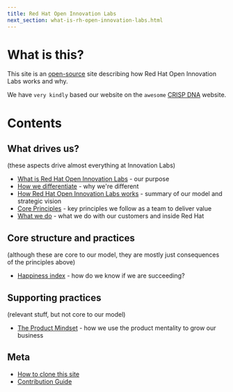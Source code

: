 ```yaml
---
title: Red Hat Open Innovation Labs
next_section: what-is-rh-open-innovation-labs.html
---
```


What is this?
=============

This site is an [open-source](http://en.wikipedia.org/wiki/Open_source) site describing how Red Hat Open Innovation Labs works and why.

We have `very kindly` based our website on the `awesome` [CRISP DNA](https://github.com/crispab/crisp-dna) website.

Contents
========

What drives us?
------------------

(these aspects drive almost everything at Innovation Labs)

-   [What is Red Hat Open Innovation Labs](what-is-rh-open-innovation-labs.html) - our purpose
-   [How we differentiate](how-we-differentiate.html) - why we're different
-   [How Red Hat Open Innovation Labs works](how-we-work.html) - summary of our model and strategic vision
-   [Core Principles](labs-principles.html) - key principles we follow as a team to deliver value
-   [What we do](what-we-do.html) - what we do with our customers and inside Red Hat


Core structure and practices
----------------------------

(although these are core to our model, they are mostly just consequences of the principles above)

-   [Happiness index](happiness-index.html) - how do we know if we are succeeding?

Supporting practices
--------------------

(relevant stuff, but not core to our model)

-   [The Product Mindset](product-mindset.html) - how we use the product mentality to grow our business

Meta
----

-   [How to clone this site](how-to-copy.html)
-   [Contribution Guide](contribution-guide.html)
